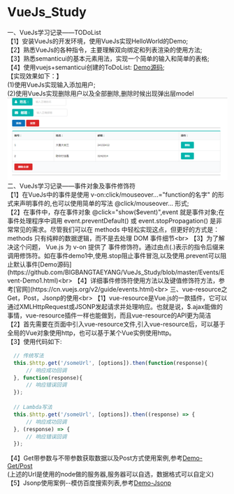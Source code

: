 # VueJs_Study
一、VueJs学习记录——TODoList<br>
 【1】安装VueJs的开发环境，使用VueJs实现HelloWorld的Demo;<br>
 【2】熟悉VueJs的各种指令，主要理解双向绑定和列表渲染的使用方法;<br>
 【3】熟悉semanticui的基本元素用法，实现一个简单的输入和简单的表格;<br>
 【4】使用vuejs+semanticui创建的ToDoList: [Demo源码](https://github.com/BIGBANGTAEYANG/VueJs_Study/tree/master/ToDoList);<br>
 【实现效果如下：】<br>
 (1)使用VueJs实现输入添加用户;<br>
 (2)使用VueJs实现删除用户以及全部删除,删除时候出现弹出层model<br>
 ![](https://github.com/BIGBANGTAEYANG/VueJs_Study/blob/master/DemoImage/todolist.png)<br>
二、VueJs学习记录——事件对象及事件修饰符<br>
 【1】在VueJs中的事件是使用 v-on:click/mouseover...="function的名字" 的形式来声明事件的,也可以使用简单的写法 @click/mouseover... 形式;<br>
 【2】在事件中，存在事件对象 @click="show($event)",event 就是事件对象;在事件处理程序中调用 event.preventDefault() 或 event.stopPropagation() 是非常常见的需求。尽管我们可以在 methods 中轻松实现这点，但更好的方式是：methods 只有纯粹的数据逻辑，而不是去处理 DOM 事件细节<br>
 【3】为了解决这个问题， Vue.js 为 v-on 提供了 事件修饰符。通过由点(.)表示的指令后缀来调用修饰符。如在事件demo1中,使用.stop阻止事件冒泡,以及使用.prevent可以阻止默认事件[Demo源码](https://github.com/BIGBANGTAEYANG/VueJs_Study/blob/master/Events/Event-Demo1.html)<br>
 【4】详细事件修饰符使用方法以及键值修饰符方法，参考[官网](https://cn.vuejs.org/v2/guide/events.html)<br>
三、vue-resource之Get，Post，Jsonp的使用<br>
 【1】vue-resource是Vue.js的一款插件，它可以通过XMLHttpRequest或JSONP发起请求并处理响应。也就是说，$.ajax能做的事情，vue-resource插件一样也能做到，而且vue-resource的API更为简洁<br>
 【2】首先需要在页面中引入vue-resource文件,引入vue-resource后，可以基于全局的Vue对象使用http，也可以基于某个Vue实例使用http。<br>
 【3】使用代码如下:
  ```javascript
    // 传统写法
    this.$http.get('/someUrl', [options]).then(function(response){
        // 响应成功回调
    }, function(response){
        // 响应错误回调
    });

    // Lambda写法
    this.$http.get('/someUrl', [options]).then((response) => {
        // 响应成功回调
    }, (response) => {
        // 响应错误回调
    });
 ```
 【4】Get带参数与不带参数获取数据以及Post方式使用案例,参考[Demo-Get/Post](https://github.com/BIGBANGTAEYANG/VueJs_Study/blob/master/Vue-ResourceDemo/VueResource-Get.html)<br>
 (上述的Url是使用的node做的服务器,服务器可以自选，数据格式可以自定义)
 【5】Jsonp使用案例--模仿百度搜索列表,参考[Demo-Jsonp](https://github.com/BIGBANGTAEYANG/VueJs_Study/blob/master/Vue-ResourceDemo/VueResource-Jsonp.html)<br>
